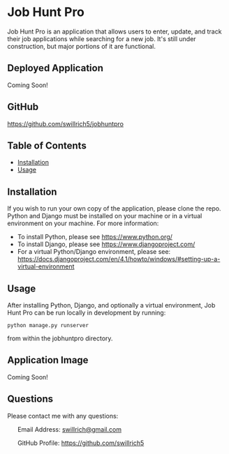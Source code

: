 # Job Hunt Pro

Job Hunt Pro is an application that allows users to enter, update, and track their job applications while searching for a new job. It's still under construction, but major portions of it are functional.

## Deployed Application
Coming Soon!

## GitHub
https://github.com/swillrich5/jobhuntpro

## Table of Contents

* [Installation](#installation)
* [Usage](#usage)


## Installation
If you wish to run your own copy of the application, please clone the repo.  Python and Django must be installed on your machine or in a virtual environment on your machine.  For more information:

* To install Python, please see https://www.python.org/
* To install Django, please see https://www.djangoproject.com/
* For a virtual Python/Django environment, please see:
 https://docs.djangoproject.com/en/4.1/howto/windows/#setting-up-a-virtual-environment

## Usage
After installing Python, Django, and optionally a virtual environment, Job Hunt Pro can be run locally in development by running:

   `python manage.py runserver`

from within the jobhuntpro directory.


## Application Image
Coming Soon!

## Questions
Please contact me with any questions:

&nbsp;&nbsp;&nbsp;&nbsp;&nbsp; Email Address: swillrich@gmail.com
   
&nbsp;&nbsp;&nbsp;&nbsp;&nbsp; GitHub Profile: https://github.com/swillrich5
